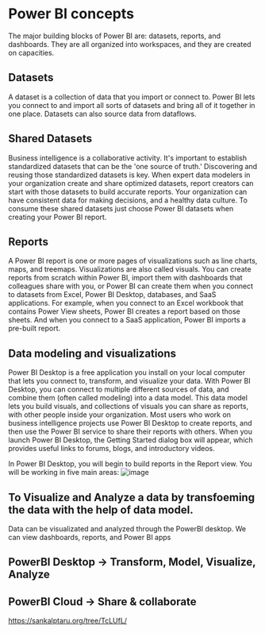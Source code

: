# Power BI concepts
The major building blocks of Power BI are: datasets, reports, and dashboards. They are all organized into workspaces, and they are created on capacities.

## Datasets
A dataset is a collection of data that you import or connect to. Power BI lets you connect to and import all sorts of datasets and bring all of it together in one place. Datasets can also source data from dataflows.

## Shared Datasets
Business intelligence is a collaborative activity. It's important to establish standardized datasets that can be the 'one source of truth.' Discovering and reusing those standardized datasets is key. When expert data modelers in your organization create and share optimized datasets, report creators can start with those datasets to build accurate reports. Your organization can have consistent data for making decisions, and a healthy data culture. To consume these shared datasets just choose Power BI datasets when creating your Power BI report.

## Reports
A Power BI report is one or more pages of visualizations such as line charts, maps, and treemaps. Visualizations are also called visuals. You can create reports from scratch within Power BI, import them with dashboards that colleagues share with you, or Power BI can create them when you connect to datasets from Excel, Power BI Desktop, databases, and SaaS applications. For example, when you connect to an Excel workbook that contains Power View sheets, Power BI creates a report based on those sheets. And when you connect to a SaaS application, Power BI imports a pre-built report.

## Data modeling and visualizations
Power BI Desktop is a free application you install on your local computer that lets you connect to, transform, and visualize your data. With Power BI Desktop, you can connect to multiple different sources of data, and combine them (often called modeling) into a data model. This data model lets you build visuals, and collections of visuals you can share as reports, with other people inside your organization. Most users who work on business intelligence projects use Power BI Desktop to create reports, and then use the Power BI service to share their reports with others. When you launch Power BI Desktop, the Getting Started dialog box will appear, which provides useful links to forums, blogs, and introductory videos.

In Power BI Desktop, you will begin to build reports in the Report view. You will be working in five main areas:
![image](https://user-images.githubusercontent.com/52828894/190334173-bfe3c2a2-afba-45ab-98ed-653abc49c016.png)


## To Visualize and Analyze a data by transfoeming the data with the help of data model.
Data can be visualizated and analyzed through the PowerBI desktop. We can view dashboards, reports, and Power BI apps
## PowerBI Desktop -> Transform, Model, Visualize, Analyze
## PowerBI Cloud -> Share & collaborate

https://sankalptaru.org/tree/TcLUfL/
